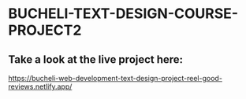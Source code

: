 # BUCHELI-TEXT-DESIGN-COURSE-PROJECT2

## Take a look at the live project here:
https://bucheli-web-development-text-design-project-reel-good-reviews.netlify.app/
